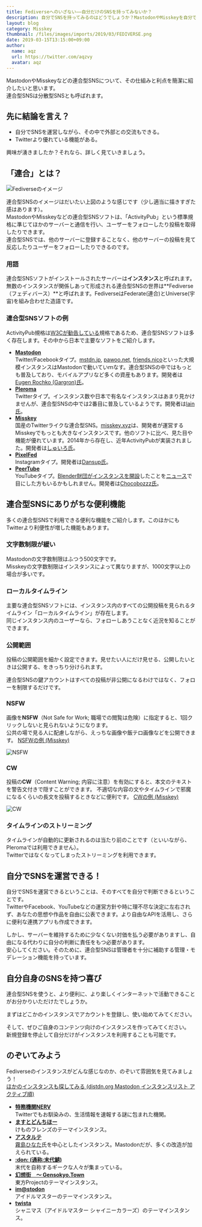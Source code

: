 ```yaml
---
title: Fediverseへのいざない――自分だけのSNSを持ってみないか？
description: 自分でSNSを持ってみるのはどうでしょうか？MastodonやMisskeyを自分で持ってみましょう！VTuberさんにもお勧めかも？
layout: blog
category: Misskey
thumbnail: /files/images/imports/2019/03/FEDIVERSE.png
date: 2019-03-15T13:15:00+09:00
author:
  name: aqz
  url: https://twitter.com/aqzvy
  avatar: aqz
---
```

MastodonやMisskeyなどの連合型SNSについて、その仕組みと利点を簡潔に紹介したいと思います。  
連合型SNSは分散型SNSとも呼ばれます。

## 先に結論を言え？
- 自分でSNSを運営しながら、その中で外部との交流もできる。
- Twitterより優れている機能がある。

興味が湧きましたか？それなら、詳しく見ていきましょう。

## 「連合」とは？
![Fediverseのイメージ](/files/images/imports/2019/03/FEDIVERSE.svg)

連合型SNSのイメージはだいたい上図のような感じです（少し適当に描きすぎた感はあります）。  
MastodonやMisskeyなどの連合型SNSソフトは、「ActivityPub」という標準規格に準じてほかのサーバーと通信を行い、ユーザーをフォローしたり投稿を取得したりできます。  
連合型SNSでは、他のサーバーに登録することなく、他のサーバーの投稿を見て反応したりユーザーをフォローしたりできるのです。

### 用語
連合型SNSソフトがインストールされたサーバーは**インスタンス**と呼ばれます。  
無数のインスタンスが関係しあって形成される連合型SNSの世界は**Fediverse（フェディバース）**と呼ばれます。FediverseはFederate(連合)とUniverse(宇宙)を組み合わせた造語です。

### 連合型SNSソフトの例
ActivityPub規格は[W3Cが勧告している](https://www.w3.org/TR/activitypub/)規格であるため、連合型SNSソフトは多く存在します。その中から日本で主要なソフトをご紹介します。

- [**Mastodon**](https://joinmastodon.org/)  
  Twitter/Facebookタイプ。[mstdn.jp](https://mstdn.jp), [pawoo.net](https://pawoo.net), [friends.nico](https://friends.nico)といった大規模インスタンスはMastodonで動いていｍなす。連合型SNSの中ではもっとも普及しており、モバイルアプリなど多くの資産もあります。開発者は[Eugen Rochko (Gargron)氏](https://mastodon.social/@Gargron)。
- [**Pleroma**](https://pleroma.social/)  
  Twitterタイプ。インスタンス数や日本で有名なインスタンスはあまり見かけませんが、連合型SNSの中では2番目に普及しているようです。開発者は[lain氏](https://pleroma.soykaf.com/users/lain)。
- [**Misskey**](https://joinmisskey.github.io/)  
  国産のTwitterライクな連合型SNS。[misskey.xyz](https://misskey.xyz)は、開発者が運営するMisskeyでもっとも大きなインスタンスです。他のソフトに比べ、見た目や機能が優れています。2014年から存在し、近年ActivityPubが実装されました。開発者は[しゅいろ氏](https://misskey.xyz/@syuilo)。
- [**PixelFed**](https://pixelfed.org/)  
  Instagramタイプ。開発者は[Dansup氏](https://mastodon.social/@dansup)。
- [**PeerTube**](https://joinpeertube.org/)  
  YouTubeタイプ。[Blender財団がインスタンスを開設](https://video.blender.org/)したことを[ニュース](https://gigazine.net/news/20180621-blender-switch-youtube-to-peertube/)で目にした方もいるかもしれません。開発者は[Chocobozzz氏](https://framapiaf.org/@Chocobozzz)。

## 連合型SNSにありがちな便利機能
多くの連合型SNSで利用できる便利な機能をご紹介します。このほかにもTwitterより利便性が増した機能もあります。

### 文字数制限が緩い
Mastodonの文字数制限はふつう500文字です。  
Misskeyの文字数制限はインスタンスによって異なりますが、1000文字以上の場合が多いです。

### ローカルタイムライン
主要な連合型SNSソフトには、インスタンス内のすべての公開投稿を見られるタイムライン「ローカルタイムライン」が存在します。  
同じインスタンス内のユーザーなら、フォローしあうことなく近況を知ることができます。

### 公開範囲
投稿の公開範囲を細かく設定できます。見せたい人にだけ見せる、公開したいときは公開する、をきっちり分けられます。

連合型SNSの鍵アカウントはすべての投稿が非公開になるわけではなく、フォローを制限するだけです。

### NSFW
画像を**NSFW**（Not Safe for Work; 職場での閲覧は危険）に指定すると、1回クリックしないと見られないようになります。  
公共の場で見る人に配慮しながら、えっちな画像や飯テロ画像などを公開できます。 [NSFWの例 (Misskey)](https://misskey.xyz/notes/5c8b14e029962e002eef3678)

![NSFW](/files/images/imports/2019/03/NSFW.png "NSFW")

### CW
投稿の**CW**（Content Warning; 内容に注意）を有効にすると、本文のテキストを警告文付きで隠すことができます。
不適切な内容の文やタイムラインで邪魔になるくらいの長文を投稿するときなどに便利です。 [CWの例 (Misskey)](https://misskey.xyz/notes/5c8b14ac15a7be002771b2c1)

![CW](/files/images/imports/2019/03/CW.png "CW")

### タイムラインのストリーミング
タイムラインが自動的に更新されるのは当たり前のことです（といいながら、Pleromaでは利用できません）。  
Twitterではなくなってしまったストリーミングを利用できます。

## 自分でSNSを運営できる！
自分でSNSを運営できるということは、そのすべてを自分で判断できるということです。  
TwitterやFacebook、YouTubeなどの運営方針や時に理不尽な決定に左右されず、あなたの思想や作品を自由に公表できます。より自由なAPIを活用し、さらに便利な連携アプリも作成できます。

しかし、サーバーを維持するために少なくない対価を払う必要がありますし、自由になる代わりに自分の判断に責任をもつ必要があります。  
安心してください。そのために、連合型SNSは管理者を十分に補助する管理・モデレーション機能を持っています。

## 自分自身のSNSを持つ喜び
連合型SNSを使うと、より便利に、より楽しくインターネットで活動できることがお分かりいただけたでしょうか。

まずはどこかのインスタンスでアカウントを登録し、使い始めてみてください。

そして、ぜひご自身のコンテンツ向けのインスタンスを作ってみてください。  
新規登録を停止して自分だけがインスタンスを利用することも可能です。

## のぞいてみよう
Fediverseのインスタンスがどんな感じなのか、のぞいて雰囲気を見てみましょう！  
[ほかのインスタンスも探してみる (distdn.org Mastodon インスタンスリスト アクティブ順)](http://distsn.org/instance-speed.html)

- [**特務機関NERV**](https://unnerv.jp)  
  Twitterでもお馴染みの、生活情報を速報する謎に包まれた機関。
- [**ますとどんちほー**](https://mstdn.kemono-friends.info/about)  
  けものフレンズのテーマインスタンス。
- [**アスタルテ**](https://kirishima.cloud)  
  [霧島ひなた](https://kirishima.cloud/@Kirishimalab21)氏を中心としたインスタンス。Mastodonだが、多くの改造が加えられている。
- [**:don: (通称:末代鯖)**](https://mstdn.maud.io)  
  末代を自称するギークな人々が集まっている。
- [**幻想街　〜 Gensokyo.Town**](https://gensokyo.town/)  
  東方Projectのテーマインスタンス。
- [**im@stodon**](https://imastodon.net)  
  アイドルマスターのテーマインスタンス。
- [**twista**](https://twista.283.cloud)  
  シャニマス（アイドルマスター シャイニーカラーズ）のテーマインスタンス。
